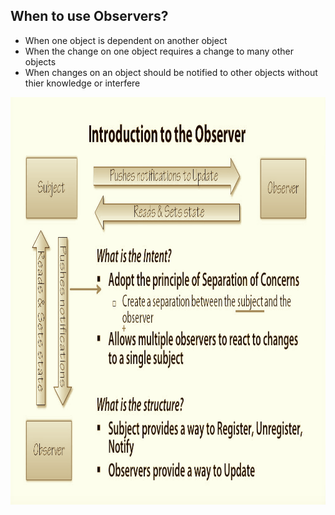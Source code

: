 <h2>When to use Observers?</h2>
<ul>
<li>When one object is dependent on another object</li>
<li>When the change on one object requires a change to many other objects</li>
<li>When changes on an object should be notified to other objects without thier knowledge or interfere</li>
</ul>
<img src="flow.png" alt="UML diagram" width="100%" height="652">

